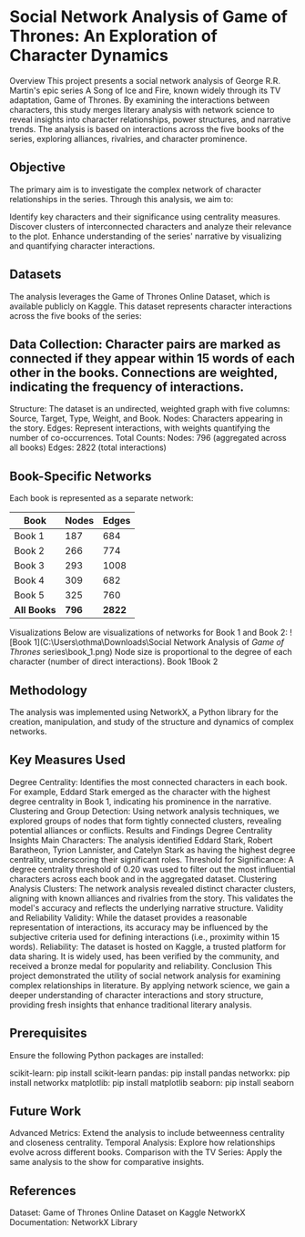 # Social Network Analysis of Game of Thrones: An Exploration of Character Dynamics
Overview
This project presents a social network analysis of George R.R. Martin's epic series A Song of Ice and Fire, known widely through its TV adaptation, Game of Thrones. By examining the interactions between characters, this study merges literary analysis with network science to reveal insights into character relationships, power structures, and narrative trends. The analysis is based on interactions across the five books of the series, exploring alliances, rivalries, and character prominence.

## Objective
The primary aim is to investigate the complex network of character relationships in the series. Through this analysis, we aim to:

Identify key characters and their significance using centrality measures.
Discover clusters of interconnected characters and analyze their relevance to the plot.
Enhance understanding of the series' narrative by visualizing and quantifying character interactions.
## Datasets
The analysis leverages the Game of Thrones Online Dataset, which is available publicly on Kaggle. This dataset represents character interactions across the five books of the series:

## Data Collection: Character pairs are marked as connected if they appear within 15 words of each other in the books. Connections are weighted, indicating the frequency of interactions.
Structure: The dataset is an undirected, weighted graph with five columns: Source, Target, Type, Weight, and Book.
Nodes: Characters appearing in the story.
Edges: Represent interactions, with weights quantifying the number of co-occurrences.
Total Counts:
Nodes: 796 (aggregated across all books)
Edges: 2822 (total interactions)
## Book-Specific Networks
Each book is represented as a separate network:

| Book   | Nodes | Edges |
|--------|-------|-------|
| Book 1 | 187   | 684   |
| Book 2 | 266   | 774   |
| Book 3 | 293   | 1008  |
| Book 4 | 309   | 682   |
| Book 5 | 325   | 760   |
| **All Books** | **796**   | **2822**  |



Visualizations
Below are visualizations of networks for Book 1 and Book 2:
![Book 1](C:\Users\othma\Downloads\Social Network Analysis of _Game of Thrones_ series\book_1.png)
Node size is proportional to the degree of each character (number of direct interactions).
Book 1Book 2

## Methodology
The analysis was implemented using NetworkX, a Python library for the creation, manipulation, and study of the structure and dynamics of complex networks.

## Key Measures Used
Degree Centrality: Identifies the most connected characters in each book. For example, Eddard Stark emerged as the character with the highest degree centrality in Book 1, indicating his prominence in the narrative.
Clustering and Group Detection: Using network analysis techniques, we explored groups of nodes that form tightly connected clusters, revealing potential alliances or conflicts.
Results and Findings
Degree Centrality Insights
Main Characters: The analysis identified Eddard Stark, Robert Baratheon, Tyrion Lannister, and Catelyn Stark as having the highest degree centrality, underscoring their significant roles.
Threshold for Significance: A degree centrality threshold of 0.20 was used to filter out the most influential characters across each book and in the aggregated dataset.
Clustering Analysis
Clusters: The network analysis revealed distinct character clusters, aligning with known alliances and rivalries from the story. This validates the model's accuracy and reflects the underlying narrative structure.
Validity and Reliability
Validity: While the dataset provides a reasonable representation of interactions, its accuracy may be influenced by the subjective criteria used for defining interactions (i.e., proximity within 15 words).
Reliability: The dataset is hosted on Kaggle, a trusted platform for data sharing. It is widely used, has been verified by the community, and received a bronze medal for popularity and reliability.
Conclusion
This project demonstrated the utility of social network analysis for examining complex relationships in literature. By applying network science, we gain a deeper understanding of character interactions and story structure, providing fresh insights that enhance traditional literary analysis.

## Prerequisites
Ensure the following Python packages are installed:

scikit-learn: pip install scikit-learn
pandas: pip install pandas
networkx: pip install networkx
matplotlib: pip install matplotlib
seaborn: pip install seaborn
## Future Work
Advanced Metrics: Extend the analysis to include betweenness centrality and closeness centrality.
Temporal Analysis: Explore how relationships evolve across different books.
Comparison with the TV Series: Apply the same analysis to the show for comparative insights.
## References
Dataset: Game of Thrones Online Dataset on Kaggle
NetworkX Documentation: NetworkX Library
